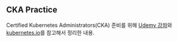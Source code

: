 CKA Practice
----

Certified Kubernetes Administrators(CKA) 준비를 위해 [Udemy 강좌](https://www.udemy.com/course/certified-kubernetes-administrator-with-practice-tests/)와 [kubernetes.io](https://kubernetes.io/)를 참고해서 정리한 내용.

